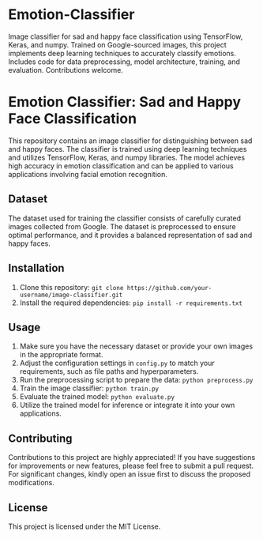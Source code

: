 # Emotion-Classifier
Image classifier for sad and happy face classification using TensorFlow, Keras, and numpy. Trained on Google-sourced images, this project implements deep learning techniques to accurately classify emotions. Includes code for data preprocessing, model architecture, training, and evaluation. Contributions welcome.

# Emotion Classifier: Sad and Happy Face Classification

This repository contains an image classifier for distinguishing between sad and happy faces. The classifier is trained using deep learning techniques and utilizes TensorFlow, Keras, and numpy libraries. The model achieves high accuracy in emotion classification and can be applied to various applications involving facial emotion recognition.

## Dataset

The dataset used for training the classifier consists of carefully curated images collected from Google. The dataset is preprocessed to ensure optimal performance, and it provides a balanced representation of sad and happy faces.

## Installation

1. Clone this repository: `git clone https://github.com/your-username/image-classifier.git`
2. Install the required dependencies: `pip install -r requirements.txt`

## Usage

1. Make sure you have the necessary dataset or provide your own images in the appropriate format.
2. Adjust the configuration settings in `config.py` to match your requirements, such as file paths and hyperparameters.
3. Run the preprocessing script to prepare the data: `python preprocess.py`
4. Train the image classifier: `python train.py`
5. Evaluate the trained model: `python evaluate.py`
6. Utilize the trained model for inference or integrate it into your own applications.

## Contributing

Contributions to this project are highly appreciated! If you have suggestions for improvements or new features, please feel free to submit a pull request. For significant changes, kindly open an issue first to discuss the proposed modifications.

## License

This project is licensed under the MIT License.

